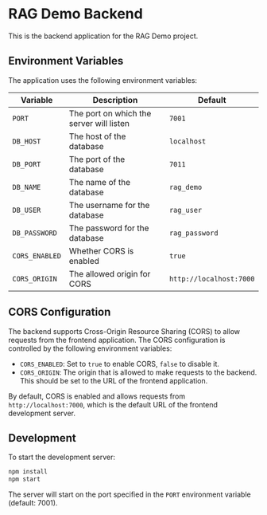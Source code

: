 # RAG Demo Backend

This is the backend application for the RAG Demo project.

## Environment Variables

The application uses the following environment variables:

| Variable | Description | Default |
|----------|-------------|---------|
| `PORT` | The port on which the server will listen | `7001` |
| `DB_HOST` | The host of the database | `localhost` |
| `DB_PORT` | The port of the database | `7011` |
| `DB_NAME` | The name of the database | `rag_demo` |
| `DB_USER` | The username for the database | `rag_user` |
| `DB_PASSWORD` | The password for the database | `rag_password` |
| `CORS_ENABLED` | Whether CORS is enabled | `true` |
| `CORS_ORIGIN` | The allowed origin for CORS | `http://localhost:7000` |

## CORS Configuration

The backend supports Cross-Origin Resource Sharing (CORS) to allow requests from the frontend application. The CORS configuration is controlled by the following environment variables:

- `CORS_ENABLED`: Set to `true` to enable CORS, `false` to disable it.
- `CORS_ORIGIN`: The origin that is allowed to make requests to the backend. This should be set to the URL of the frontend application.

By default, CORS is enabled and allows requests from `http://localhost:7000`, which is the default URL of the frontend development server.

## Development

To start the development server:

```bash
npm install
npm start
```

The server will start on the port specified in the `PORT` environment variable (default: 7001). 